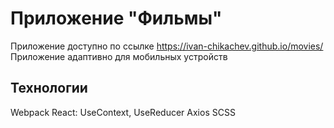 # Приложение "Фильмы"
 
Приложение доступно по ссылке https://ivan-chikachev.github.io/movies/
Приложение адаптивно для мобильных устройств

## Технологии

Webpack
React: UseContext, UseReducer
Axios
SCSS



